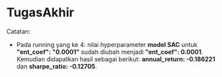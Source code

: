 # TugasAkhir

Catatan:

* Pada running yang ke 4: nilai hyperparameter **model SAC** untuk **"ent_coef": "0.0001"** sudah diubah menjadi **"ent_coef": 0.0001**. Kemudian didapatkan hasil sebagai berikut: **annual_return: -0.186221** dan **sharpe_ratio: -0.12705**.
